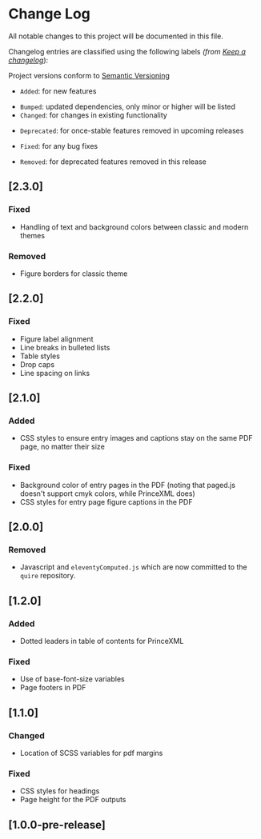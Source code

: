 # Change Log

All notable changes to this project will be documented in this file.

Changelog entries are classified using the following labels _(from [Keep a changelog](https://keepachangelog.com/en/1.0.0/)_):

Project versions conform to [Semantic Versioning](https://semver.org/)

- `Added`: for new features
* `Bumped`: updated dependencies, only minor or higher will be listed
* `Changed`: for changes in existing functionality
- `Deprecated`: for once-stable features removed in upcoming releases
* `Fixed`: for any bug fixes
- `Removed`: for deprecated features removed in this release

## [2.3.0]

### Fixed

* Handling of text and background colors between classic and modern themes

### Removed

- Figure borders for classic theme

## [2.2.0]

### Fixed

* Figure label alignment
* Line breaks in bulleted lists
* Table styles
* Drop caps
* Line spacing on links

## [2.1.0]

### Added

- CSS styles to ensure entry images and captions stay on the same PDF page, no matter their size

### Fixed

* Background color of entry pages in the PDF (noting that paged.js doesn't support cmyk colors, while PrinceXML does)
* CSS styles for entry page figure captions in the PDF

## [2.0.0]

### Removed

- Javascript and `eleventyComputed.js` which are now committed to the `quire` repository.

## [1.2.0]

### Added

- Dotted leaders in table of contents for PrinceXML

### Fixed

* Use of base-font-size variables
* Page footers in PDF

## [1.1.0]

### Changed

* Location of SCSS variables for pdf margins

### Fixed

* CSS styles for headings
* Page height for the PDF outputs

## [1.0.0-pre-release]
